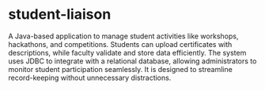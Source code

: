 # student-liaison
A Java-based application to manage student activities like workshops, hackathons, and competitions. Students can upload certificates with descriptions, while faculty validate and store data efficiently. The system uses JDBC to integrate with a relational database, allowing administrators to monitor student participation seamlessly. It is designed to streamline record-keeping without unnecessary distractions.
